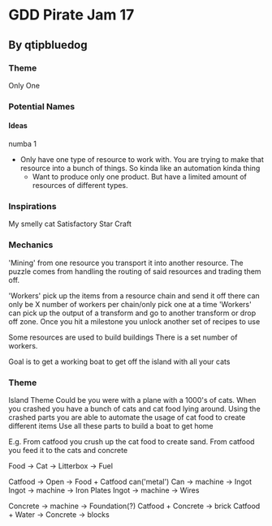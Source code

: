 # GDD Pirate Jam 17
## By qtipbluedog


### Theme 
Only One

### Potential Names

#### Ideas
numba 1
- Only have one type of resource to work with. You are trying to make that resource into a bunch of things. So kinda like an automation kinda thing
    - Want to produce only one product. But have a limited amount of resources of different types.

### Inspirations
My smelly cat
Satisfactory
Star Craft

### Mechanics
'Mining' from one resource you transport it into another resource.
The puzzle comes from handling the routing of said resources and trading them off.

'Workers' pick up the items from a resource chain and send it off there can only be X number of workers per chain/only pick one at a time 
'Workers' can pick up the output of a transform and go to another transform or drop off zone.
Once you hit a milestone you unlock another set of recipes to use

Some resources are used to build buildings
There is a set number of workers.

Goal is to get a working boat to get off the island with all your cats

### Theme
Island Theme
Could be you were with a plane with a 1000's of cats. 
When you crashed you have a bunch of cats and cat food lying around.
Using the crashed parts you are able to automate the usage of cat food to create different items
Use all these parts to build a boat to get home 

E.g.
From catfood you crush up the cat food to create sand.
From catfood you feed it to the cats and concrete

Food -> Cat -> Litterbox -> Fuel

Catfood -> Open -> Food + Catfood can('metal')
Can -> machine -> Ingot
Ingot -> machine -> Iron Plates
Ingot -> machine -> Wires

Concrete -> machine -> Foundation(?)
Catfood + Concrete -> brick
Catfood + Water -> 
Concrete -> blocks


